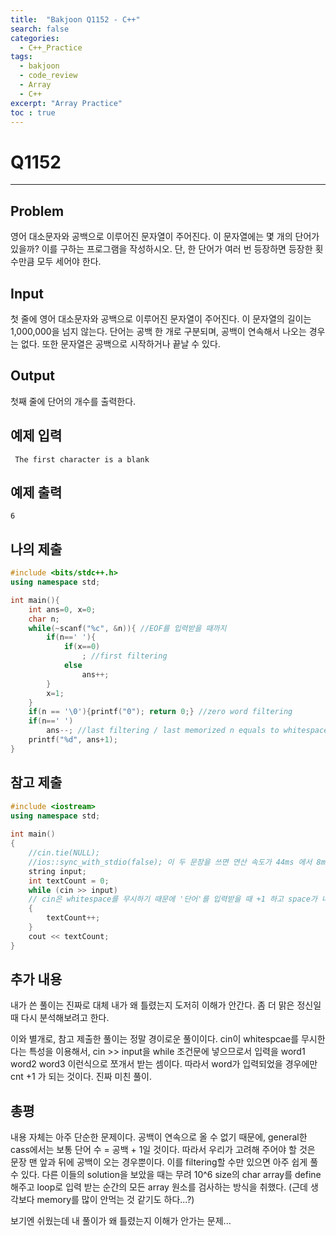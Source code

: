 ```yaml
---
title:  "Bakjoon Q1152 - C++"
search: false
categories: 
  - C++_Practice
tags:
  - bakjoon
  - code_review
  - Array
  - C++
excerpt: "Array Practice"
toc : true
---
```

# __Q1152__
___

## Problem
영어 대소문자와 공백으로 이루어진 문자열이 주어진다. 이 문자열에는 몇 개의 단어가 있을까? 이를 구하는 프로그램을 작성하시오. 단, 한 단어가 여러 번 등장하면 등장한 횟수만큼 모두 세어야 한다.

## Input
첫 줄에 영어 대소문자와 공백으로 이루어진 문자열이 주어진다. 이 문자열의 길이는 1,000,000을 넘지 않는다. 단어는 공백 한 개로 구분되며, 공백이 연속해서 나오는 경우는 없다. 또한 문자열은 공백으로 시작하거나 끝날 수 있다.

## Output
첫째 줄에 단어의 개수를 출력한다.

## 예제 입력
```
 The first character is a blank
```

## 예제 출력

```
6
```

## 나의 제출
```cpp
#include <bits/stdc++.h>
using namespace std;

int main(){
    int ans=0, x=0;
    char n;
    while(~scanf("%c", &n)){ //EOF를 입력받을 때까지
        if(n==' '){
            if(x==0)
                ; //first filtering
            else
                ans++;
        }
        x=1;
    }
    if(n == '\0'){printf("0"); return 0;} //zero word filtering
    if(n==' ')
        ans--; //last filtering / last memorized n equals to whitespace
    printf("%d", ans+1);
}
```

## 참고 제출
```cpp
#include <iostream>
using namespace std;
 
int main()
{
    //cin.tie(NULL);
	//ios::sync_with_stdio(false); 이 두 문장을 쓰면 연산 속도가 44ms 에서 8ms 까지 줄어든다.
    string input;
    int textCount = 0;
    while (cin >> input)
    // cin은 whitespace를 무시하기 때문에 '단어'를 입력받을 때 +1 하고 space가 나온 다음 다시 단어를 입력받는다.
    {
        textCount++;
    }
    cout << textCount;
}
```

## 추가 내용
내가 쓴 풀이는 진짜로 대체 내가 왜 틀렸는지 도저히 이해가 안간다. 좀 더 맑은 정신일때 다시 분석해보려고 한다.  


이와 별개로, 참고 제출한 풀이는 정말 경이로운 풀이이다. cin이 whitespcae를 무시한다는 특성을 이용해서, cin >> input을 while 조건문에 넣으므로서 입력을
word1 word2 word3 이런식으로 쪼개서 받는 셈이다. 따라서 word가 입력되었을 경우에만 cnt +1 가 되는 것이다. 진짜 미친 풀이.

## 총평
내용 자체는 아주 단순한 문제이다. 공백이 연속으로 올 수 없기 때문에, general한 cass에서는 보통 단어 수 = 공백 + 1일 것이다. 따라서 우리가 고려해 주어야 할 것은 문장 맨 앞과 뒤에 공백이 오는 경우뿐이다. 이를 filtering할 수만 있으면 아주 쉽게 풀 수 있다. 다른 이들의 solution을 보았을 때는 무려 10^6 size의 char array를 define 해주고 loop로 입력 받는 순간의 모든 array 원소를 검사하는 방식을 취했다. (근데 생각보다 memory를 많이 안먹는 것 같기도 하다...?)  


보기엔 쉬웠는데 내 풀이가 왜 틀렸는지 이해가 안가는 문제...

